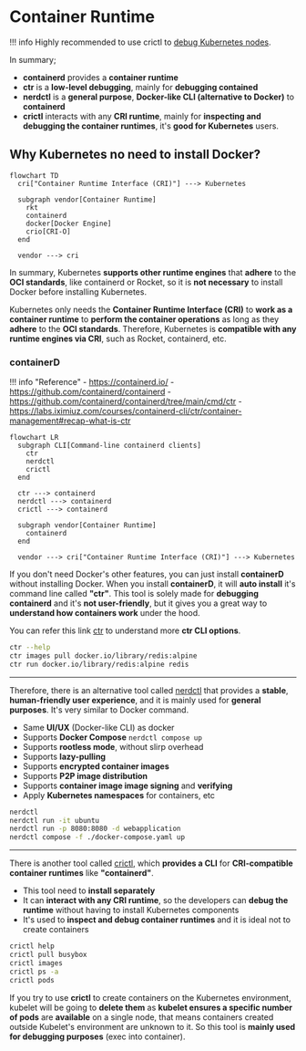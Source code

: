 # Container Runtime

!!! info
    Highly recommended to use crictl to [debug Kubernetes nodes](https://kubernetes.io/docs/tasks/debug/debug-cluster/crictl).

In summary;

- **containerd** provides a **container runtime**
- **ctr** is a **low-level debugging**, mainly for **debugging contained**
- **nerdctl** is a **general purpose**, **Docker-like CLI (alternative to Docker)** to **containerd**
- **crictl** interacts with any **CRI runtime**, mainly for **inspecting and debugging the container runtimes**, it's **good for Kubernetes** users.


## Why Kubernetes no need to install Docker?

```mermaid
flowchart TD
  cri["Container Runtime Interface (CRI)"] ---> Kubernetes

  subgraph vendor[Container Runtime]
    rkt
    containerd
    docker[Docker Engine]
    crio[CRI-O]
  end

  vendor ---> cri
```

In summary, Kubernetes **supports other runtime engines** that **adhere** to the **OCI standards**, like containerd or Rocket, so it is **not necessary** to install Docker before installing Kubernetes.

Kubernetes only needs the **Container Runtime Interface (CRI)** to **work as a container runtime** to **perform the container operations** as long as they **adhere** to the **OCI standards**. Therefore, Kubernetes is **compatible with any runtime engines via CRI**, such as Rocket, containerd, etc.

### containerD

!!! info "Reference"
    - https://containerd.io/
    - https://github.com/containerd/containerd
    - https://github.com/containerd/containerd/tree/main/cmd/ctr
    - https://labs.iximiuz.com/courses/containerd-cli/ctr/container-management#recap-what-is-ctr

```mermaid
flowchart LR
  subgraph CLI[Command-line containerd clients]
    ctr
    nerdctl
    crictl
  end

  ctr ---> containerd
  nerdctl ---> containerd
  crictl ---> containerd

  subgraph vendor[Container Runtime]
    containerd
  end

  vendor ---> cri["Container Runtime Interface (CRI)"] ---> Kubernetes
```

If you don't need Docker's other features, you can just install **containerD** without installing Docker. When you install **containerD**, it will **auto install** it's command line called **"ctr"**. This tool is solely made for **debugging containerd** and it's **not user-friendly**, but it gives you a great way to **understand how containers work** under the hood.

You can refer this link [ctr](https://github.com/containerd/containerd/tree/main/cmd/ctr) to understand more **ctr CLI options**.

```bash
ctr --help
ctr images pull docker.io/library/redis:alpine
ctr run docker.io/library/redis:alpine redis
```

---
Therefore, there is an alternative tool called [nerdctl](https://github.com/containerd/nerdctl) that provides a **stable**, **human-friendly user experience**, and it is mainly used for **general purposes**. It's very similar to Docker command.

- Same **UI/UX** (Docker-like CLI) as docker
- Supports **Docker Compose** `nerdctl compose up`
- Supports **rootless mode**, without slirp overhead
- Supports **lazy-pulling**
- Supports **encrypted container images**
- Supports **P2P image distribution**
- Supports **container image image signing** and **verifying**
- Apply **Kubernetes namespaces** for containers, etc

```bash
nerdctl
nerdctl run -it ubuntu
nerdctl run -p 8080:8080 -d webapplication
nerdctl compose -f ./docker-compose.yaml up
```

---
There is another tool called [crictl](https://github.com/kubernetes-sigs/cri-tools/blob/master/docs/crictl.md), which **provides a CLI** for **CRI-compatible container runtimes** like **"containerd"**.

- This tool need to **install separately**
- It can **interact with any CRI runtime**, so the developers can **debug the runtime** without having to install Kubernetes components
- It's used to **inspect and debug container runtimes** and it is ideal not to create containers

```bash
crictl help
crictl pull busybox
crictl images
crictl ps -a
crictl pods
```

If you try to use **crictl** to create containers on the Kubernetes environment, kubelet will be going to **delete them** as **kubelet ensures a specific number of pods** are **available** on a single node, that means containers created outside Kubelet's environment are unknown to it. So this tool is **mainly used for debugging purposes** (exec into container).

